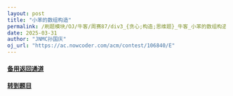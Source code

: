 ```yaml
---
layout: post
title: "小苯的数组构造"
permalink: /刷题模块/OJ/牛客/周赛87/div3_{贪心;构造;思维题}_牛客_小苯的数组构造.md/
date: 2025-03-31
author: "JNMC孙国庆"
oj_url: "https://ac.nowcoder.com/acm/contest/106840/E"
---
```


#### [备用返回通道](../../README.md)
#### [转到题目](https://ac.nowcoder.com/acm/contest/106840/E)
